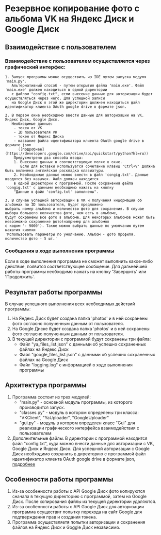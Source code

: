 # Резервное копирование фото с альбома VK на Яндекс Диск и Google Диск

## Взаимодействие с пользователем

### Взаимодействие с пользователем осуществляется через графический интерфес:

    1. Запуск программы можно осуществить из IDE путем запуска модуля 'main.py'.
       Альтернативный способ - путем открытия файла 'main.exe'. Файл 'main.exe' должен находиться в одной директории 
       с файлом "config.txt", если внесение данных для авторизации будет осуществляться через него. Для успешной записи 
       на Google Диск в этой же директории должнен находиться файл идентификатор клиента OAuth google drive в формате json.
   
    2. В первом окне необходимо ввести данные для авторизации на VK, Яндекс Диск, Google Диск.
       Необходимые данные:
        - токен от VK
        - ID пользователя VK
        - токен от Яндекс Диска
        - название файла идентификатора клиента OAuth google drive в формате json
          ([подробнее](https://developers.google.com/drive/api/quickstart/python?hl=ru))
        Предусмотрено два способа ввода:
        1. Внесение данных в соответствующих полях в окне. 
           Если для вставки используется сочетание клавиш 'Ctrl+V' должна быть включена английская раскладка клавиатуры.
        2. Необходимые данные можно внести в файл 'congig.txt'. Данные вводятся без кавычек. Файл должен находится 
        в одной директории с программой. После сохранения файла 'congig.txt' с данными необходимо нажать на кнопку 
        "Данные в файл 'config.txt' заполнены".
    
    3. В случае успешной авторизации в VK и получения информации об альбомах по ID пользователя, будет предложено 
    выбрать номер альбома и количество фото для сохранения. В случае выбора большего количества фото, чем есть в альбоме, 
    будут сохранены все фото в альбоме. Для некоторых альбомов может быть невозможно сохранение фото(например для альбомов 
    с кодом '- 9000'). Также можно выбрать данные по умолчанию путем нажатия кнопки 
    'Использовать параметры по умолчанию. Альбом - фото профиля, количество фото - 5 шт.'
               
### Сообщения в ходе выполнения программы
Если в ходе выполнения программа не сможет выполнить какое-либо действие, появится соответствующее сообщение.
Для дальнейшей работы программы необходимо нажать на кнопку 'Завершить' или 'Продолжить'.

## Результат работы программы
В случае успешного выполнения всех необходимых действий программы:
1. На Яндекс Диск будет создана папка 'photos' и в ней сохранены фото согласно полученным данным от пользователя.
2. На Google Диске будет создана папка 'photos' и в ней сохранены фото согласно полученным данным от пользователя.
3. В текущей директории с программой будут сохранены три файла:
   -  Файл "ya_files_list.json" с данными об успешно сохраненных файлах на Яндекс Диск
   -  Файл "google_files_list.json" с данными об успешно сохраненных файлах на Google Диск
   -  Файл "logging.log" с информацией о ходе выполнения программы

## Архитектура программы
1. Программа состоит из трех модулей:
   - "main.py" - основной модуль программы, из которого производится запуск.
   - "classes.py" - модуль в котором определены три класса: "VKClient", "YaUploader", "GoogleUploader"
   - "gui.py" - модуль в котором определен класс  "Gui" для реализации графического интерфейса взаимодействия с пользователем
2. Дополнительные файлы.
   В директории с программой находится файл "config.txt", куда можно внести данные для авторизации с VK, Google Диск и Яндекс Диск.
   Для успешной авторизации с Google Диск необходимо сохранить в директорию с программой
   файл идентификатор клиента OAuth google drive в формате json,
   [подробнее](https://developers.google.com/drive/api/quickstart/python?hl=ru)

## Особенности работы программы
1. Из-за особенности работы с API Google Диск фото копируются сначала в текущую директорию с программой, затем на Google Диск.
   После копирования файлы из текущей директории удаляются.
2. Из-за особенности работы с API Google Диск для авторизации программа осуществит попытку перехода на сайт Google
   для подтверждения прав и создания токена.
3. Программа осуществляетя попытки авторизации и сохранения файлов на Яндекс Диск и Goggle Диск независимо. 
